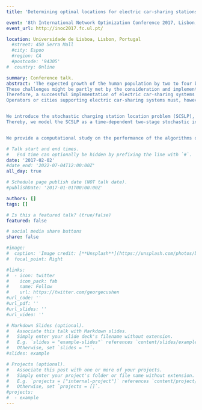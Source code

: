 ```yaml
---
title: 'Determining optimal locations for electric car-sharing stations under stochastic demand'

event: '8th International Network Optimization Conference 2017, Lisbon, Portugal, Feb 26-28, 2017'
event_url: http://inoc2017.fc.ul.pt/

location: Universidade de Lisboa, Lisbon, Portugal
  #street: 450 Serra Mall
  #city: Espoo
  #region: CA
  #postcode: '94305'
#  country: Online

summary: Conference talk.
abstract: 'The expected growth of the human population by two to four billion in the first half of the 21st century will impose severe challenges to humanity. Some of them are intensified by the increasing trend towards urbanization, especially in developing countries. Two main sources of such challenges are the expected large increases in demand for energy and transportation. Without significant changes in the mode of transportation and type of fuel used, these may lead to shortages of fossil fuels, which are still the dominating source of energy and are estimated to be exhausted before 2050. In addition, severely amplified problems with respect to pollution, congestion, noise and lack of parking space are expected.
These challenges might be partly met by the consideration and implementation of new concepts of transportation such as car-sharing systems that use electric-powered vehicles (EVs), i.e., electric car-sharing systems. Such systems can reduce the number of circulating cars, as well as the total distance traveled by them and are therefore likely to reduce congestion-related delays and to free up parking space. Moreover, they offer the possibility to overcome the rapid exhaustion of fossil fuels and therefore to inhibit the emissions of greenhouse gases, premised that the electric power comes from clean energy sources. The fact that the market-share of EVs was extremely low (0.1%) compared to the number of all passenger vehicles worldwide in 2015 underlines their potential. However, a major disadvantage of EVs is the comparably large amount of time needed for recharging them, and the lack of (private) charging stations in urban areas, which retards the growth of privately held EVs notably. 
Therefore, a successful implementation of electric car-sharing systems may help overcome the aforementioned environmental challenges as they combine the advantages of car-sharing and electric vehicles. 
Operators or cities supporting electric car-sharing systems must, however, address difficult strategic questions before possibly opening their business. Besides selecting an appropriate mode and area of operation, these particularly include the question of where to build charging stations at which cars can be recharged while not used by customers. Additional aspects that shall be considered include the number of purchased cars and their (initial) distribution over the operational area in order to best meet customer demands. 


We introduce the stochastic charging station location problem (SCSLP), which is a new combinatorial optimization problem targeting the strategic planning process of electric car-sharing systems, in order to appropriately support decision makers. Given a stochastic demand forecast, its aim is to identify optimal locations for charging stations out of a given set of potential locations, and an associated number of required EVs in order maximize the expected profit in a predetermined planning period. Thereby we focus on a station-based, one-way mode of operation including the possibility of round-trips and assume that no pre-booking of the vehicles is required, i.e., we refer to ad-hoc systems.
Thereby, we model the SCSLP as a time-dependent two-stage stochastic integer linear program. Since the model`s complexity increases rapidly with the number of considered vehicles, we use a heuristic algorithm for determining a reasonable upper bound on that parameter. The heuristic is also used to generate initial solutions for warm starting a black-box solver and as a stand-alone method to solve very large scale problem instances in reasonable time. 


We provide a computational study on the performance of the algorithms on real world instances from the city of Vienna, as well as on artificial grid-graph-based instances. We analyze the influence of different parameters (e.g., available budget) on the overall performance. Results show that the developed exact approach is suitable for medium sized instances such as the ones obtained from the inner districts of Vienna but, however, fails to solve large instances like those obtained from the dataset of the whole city. In addition the results also show that the heuristic can be used to tackle very large scale instances that cannot be approached successfully by the integer-programming-based method.'

# Talk start and end times.
#   End time can optionally be hidden by prefixing the line with `#`.
date: '2017-02-02'
#date_end: '2022-07-04T12:00:00Z'
all_day: true

# Schedule page publish date (NOT talk date).
#publishDate: '2017-01-01T00:00:00Z'

authors: []
tags: []

# Is this a featured talk? (true/false)
featured: false

# social media share buttons
share: false

#image:
#  caption: 'Image credit: [**Unsplash**](https://unsplash.com/photos/bzdhc5b3Bxs)'
#  focal_point: Right

#links:
#  - icon: twitter
#    icon_pack: fab
#    name: Follow
#    url: https://twitter.com/georgecushen
#url_code: ''
#url_pdf: ''
#url_slides: ''
#url_video: ''

# Markdown Slides (optional).
#   Associate this talk with Markdown slides.
#   Simply enter your slide deck's filename without extension.
#   E.g. `slides = "example-slides"` references `content/slides/example-slides.md`.
#   Otherwise, set `slides = ""`.
#slides: example

# Projects (optional).
#   Associate this post with one or more of your projects.
#   Simply enter your project's folder or file name without extension.
#   E.g. `projects = ["internal-project"]` references `content/project/deep-learning/index.md`.
#   Otherwise, set `projects = []`.
#projects:
#  - example
---
```


